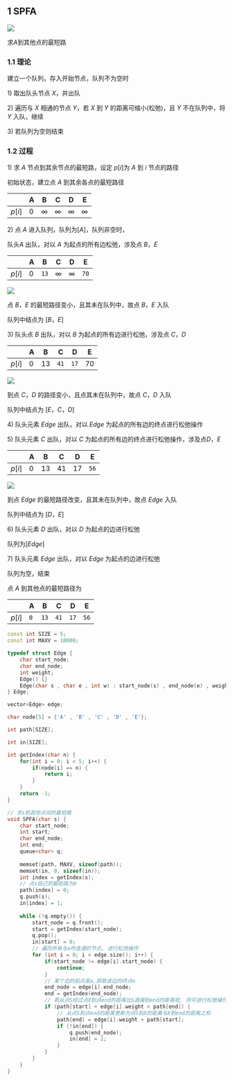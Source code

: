 <!--
 * @Description: 
 * @Version: 1.0
 * @Author: dalao
 * @Email: dalao_li@163.com
 * @Date: 2022-02-13 19:00:24
 * @LastEditors: DaLao
 * @LastEditTime: 2022-05-06 23:49:40
-->


## 1 SPFA


![](https://cdn.hurra.ltd/img/2022-4-4-0152.svg)

求$A$到其他点的最短路



### 1.1 理论

建立一个队列，存入开始节点，队列不为空时

$1)$ 取出队头节点 $X$，并出队

$2)$ 遍历与 $X$ 相通的节点 $Y$，若 $X$ 到 $Y$ 的距离可缩小(松弛)，且 $Y$ 不在队列中，将 $Y$ 入队，继续

$3)$ 若队列为空则结束



### 1.2 过程

$1)$ 求 $A$ 节点到其余节点的最短路，设定 $p[i]$为 $A$ 到 $i$ 节点的路径

初始状态，建立点 $A$ 到其余各点的最短路径

|        | A   | B   | C   | D   | E   |
| ------ | --- | --- | --- | --- | --- |
| $p[i]$ | $0$ | $∞$ | $∞$ | $∞$ | $∞$ |


$2)$ 点 $A$ 进入队列，队列为$[A]$，队列非空时，

队头$A$ 出队，对以 $A$ 为起点的所有边松弛，涉及点 $B，E$

|        | A   | B    | C   | D   | E    |
| ------ | --- | ---- | --- | --- | ---- |
| $p[i]$ | $0$ | `13` | $∞$ | $∞$ | `70` |

![](https://cdn.hurra.ltd/img/2022-4-4-0156.svg)

点 $B，E$ 的最短路径变小，且其未在队列中，故点 $B，E$ 入队

队列中结点为 $[B，E]$


$3)$ 队头点 $B$ 出队，对以 $B$ 为起点的所有边进行松弛，涉及点 $C，D$

|        | A   | B    | C    | D    | E    |
| ------ | --- | ---- | ---- | ---- | ---- |
| $p[i]$ | $0$ | $13$ | `41` | `17` | $70$ |

![](https://cdn.hurra.ltd/img/2022-4-4-0158.svg)

到点 $C，D$ 的路径变小，且点其未在队列中，故点 $C，D$ 入队

队列中结点为 $[E，C，D]$


$4)$ 队头元素 $Edge$ 出队，对以 $Edge$ 为起点的所有边的终点进行松弛操作


$5)$ 队头元素 $C$ 出队，对以 $C$ 为起点的所有边的终点进行松弛操作，涉及点$D，E$

|        | A   | B    | C    | D    | E    |
| ------ | --- | ---- | ---- | ---- | ---- |
| $p[i]$ | $0$ | $13$ | $41$ | $17$ | `56` |

![](https://cdn.hurra.ltd/img/2022-4-4-0159.svg)

到点 $Edge$ 的最短路径改变，且其未在队列中，故点 $Edge$ 入队

队列中结点为 $[D，E]$


$6)$ 队头元素 $D$ 出队，对以 $D$ 为起点的边进行松弛

队列为$[Edge]$


$7)$ 队头元素 $Edge$ 出队，对以 $Edge$ 为起点的边进行松弛

队列为空，结束

点 $A$ 到其他点的最短路径为

|        | A   | B    | C    | D    | E    |
| ------ | --- | ---- | ---- | ---- | ---- |
| $p[i]$ | `0` | `13` | `41` | `17` | `56` |


```c++
const int SIZE = 5;
const int MAXV = 10000;

typedef struct Edge {
    char start_node;
    char end_node;
    int weight;
    Edge() {}
    Edge(char s , char e , int w) : start_node(s) , end_node(e) , weight(w) {}
} Edge;

vector<Edge> edge;

char node[5] = {'A' , 'B' , 'C' , 'D' , 'E'};

int path[SIZE];

int in[SIZE];

int getIndex(char n) {
    for(int i = 0; i < 5; i++) {
        if(node[i] == n) {
            return i;
        }
    }
    return -1;
}

// 求s到其他点间的最短路
void SPFA(char s) {
    char start_node;
    int start;
    char end_node;
    int end;
    queue<char> q;
    
    memset(path, MAXV, sizeof(path));
    memset(in, 0, sizeof(in));
    int index = getIndex(s);
    // 点s自己的最短路为0
    path[index] = 0;
    q.push(s);
    in[index] = 1;
    
    while (!q.empty()) {
        start_node = q.front();
        start = getIndex(start_node);
        q.pop();
        in[start] = 0;
        // 遍历所有与a所连通的节点, 进行松弛操作
        for (int i = 0; i < edge.size(); i++) {
            if(start_node != edge[i].start_node) {
                continue;
            }
            // 某个边的起点是a,获取该边的终点e
            end_node = edge[i].end_node;
            end = getIndex(end_node);
            // 若从点S经过点X到点end的距离比S直接到end的距离短, 则可进行松弛操作
            if (path[start] + edge[i].weight < path[end]) {
                // 从点S到点end的距离更新为点S到X的距离与X到end的距离之和
                path[end] = edge[i].weight + path[start];
                if (!in[end]) {
                    q.push(end_node);
                    in[end] = 1;
                }
            }
        }
    }
}
```